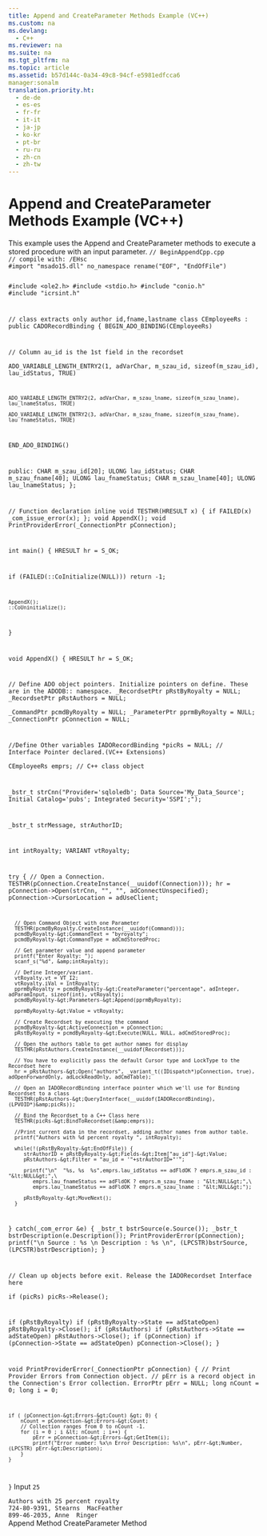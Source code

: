 ```yaml
---
title: Append and CreateParameter Methods Example (VC++)
ms.custom: na
ms.devlang: 
  - C++
ms.reviewer: na
ms.suite: na
ms.tgt_pltfrm: na
ms.topic: article
ms.assetid: b57d144c-0a34-49c8-94cf-e5981edfcca6
manager:sonalm
translation.priority.ht: 
  - de-de
  - es-es
  - fr-fr
  - it-it
  - ja-jp
  - ko-kr
  - pt-br
  - ru-ru
  - zh-cn
  - zh-tw
---
```

# Append and CreateParameter Methods Example (VC++)
<?xml version="1.0" encoding="utf-8"?>
<developerReferenceWithoutSyntaxDocument xmlns="http://ddue.schemas.microsoft.com/authoring/2003/5" xmlns:xlink="http://www.w3.org/1999/xlink" xmlns:xsi="http://www.w3.org/2001/XMLSchema-instance" xsi:schemaLocation="http://ddue.schemas.microsoft.com/authoring/2003/5 http://dduestorage.blob.core.windows.net/ddueschema/developer.xsd">
  <introduction>
    <para>This example uses the <legacyLink xlink:href="f8a9bbed-ba9c-4698-945d-317ad22d2e92">Append</legacyLink> and <legacyLink xlink:href="9666fdcc-0544-4ed7-a97b-c415f2a56d7e">CreateParameter</legacyLink> methods to execute a stored procedure with an input parameter.</para>
  </introduction>
  <codeExample>
    <code>// BeginAppendCpp.cpp
// compile with: /EHsc
#import "msado15.dll" no_namespace rename("EOF", "EndOfFile")

#include &lt;ole2.h&gt;
#include &lt;stdio.h&gt;
#include "conio.h"
#include "icrsint.h"

// class extracts only author id,fname,lastname
class CEmployeeRs : public CADORecordBinding {
   BEGIN_ADO_BINDING(CEmployeeRs)
    
   // Column au_id is the 1st field in the recordset   
   ADO_VARIABLE_LENGTH_ENTRY2(1, adVarChar, m_szau_id, sizeof(m_szau_id), lau_idStatus, TRUE)

    ADO_VARIABLE_LENGTH_ENTRY2(2, adVarChar, m_szau_lname, sizeof(m_szau_lname), lau_lnameStatus, TRUE)

    ADO_VARIABLE_LENGTH_ENTRY2(3, adVarChar, m_szau_fname, sizeof(m_szau_fname), lau_fnameStatus, TRUE)
   
END_ADO_BINDING()

public:
   CHAR m_szau_id[20];
   ULONG lau_idStatus;
   CHAR m_szau_fname[40];
   ULONG lau_fnameStatus;
   CHAR   m_szau_lname[40];
   ULONG  lau_lnameStatus;
};

// Function declaration
inline void TESTHR(HRESULT x) { if FAILED(x) _com_issue_error(x); };
void AppendX();
void PrintProviderError(_ConnectionPtr pConnection);

int main() {
   HRESULT hr = S_OK;

   if (FAILED(::CoInitialize(NULL)))
        return -1;

    AppendX();
    ::CoUninitialize(); 
}

void AppendX() {
   HRESULT hr = S_OK;

   // Define ADO object pointers. Initialize pointers on define. These are in the ADODB::  namespace.
   _RecordsetPtr pRstByRoyalty = NULL;
   _RecordsetPtr pRstAuthors = NULL;  
   _CommandPtr pcmdByRoyalty = NULL;
   _ParameterPtr pprmByRoyalty = NULL;
   _ConnectionPtr pConnection = NULL;

   //Define Other variables
   IADORecordBinding *picRs = NULL;   // Interface Pointer declared.(VC++ Extensions)   
   CEmployeeRs emprs;   // C++ class object    

   _bstr_t strCnn("Provider='sqloledb'; Data Source='My_Data_Source'; Initial Catalog='pubs'; Integrated Security='SSPI';");

   _bstr_t strMessage, strAuthorID;

   int intRoyalty;
   VARIANT vtRoyalty;

   try {
      // Open a Connection.
      TESTHR(pConnection.CreateInstance(__uuidof(Connection)));
      hr = pConnection-&gt;Open(strCnn, "", "", adConnectUnspecified);
      pConnection-&gt;CursorLocation = adUseClient;

      // Open Command Object with one Parameter
      TESTHR(pcmdByRoyalty.CreateInstance(__uuidof(Command)));
      pcmdByRoyalty-&gt;CommandText = "byroyalty";
      pcmdByRoyalty-&gt;CommandType = adCmdStoredProc;

      // Get parameter value and append parameter
      printf("Enter Royalty: ");
      scanf_s("%d", &amp;intRoyalty);

      // Define Integer/variant.
      vtRoyalty.vt = VT_I2;
      vtRoyalty.iVal = intRoyalty;
      pprmByRoyalty = pcmdByRoyalty-&gt;CreateParameter("percentage", adInteger, adParamInput, sizeof(int), vtRoyalty);
      pcmdByRoyalty-&gt;Parameters-&gt;Append(pprmByRoyalty);

      pprmByRoyalty-&gt;Value = vtRoyalty;

      // Create Recordset by executing the command
      pcmdByRoyalty-&gt;ActiveConnection = pConnection;
      pRstByRoyalty = pcmdByRoyalty-&gt;Execute(NULL, NULL, adCmdStoredProc);

      // Open the authors table to get author names for display
      TESTHR(pRstAuthors.CreateInstance(__uuidof(Recordset)));

      // You have to explicitly pass the default Cursor type and LockType to the Recordset here
      hr = pRstAuthors-&gt;Open("authors", _variant_t((IDispatch*)pConnection, true), adOpenForwardOnly, adLockReadOnly, adCmdTable); 

      // Open an IADORecordBinding interface pointer which we'll use for Binding Recordset to a class    
      TESTHR(pRstAuthors-&gt;QueryInterface(__uuidof(IADORecordBinding), (LPVOID*)&amp;picRs));

      // Bind the Recordset to a C++ Class here    
      TESTHR(picRs-&gt;BindToRecordset(&amp;emprs));

      //Print current data in the recordset, adding author names from author table.
      printf("Authors with %d percent royalty ", intRoyalty);

      while(!(pRstByRoyalty-&gt;EndOfFile)) {
         strAuthorID = pRstByRoyalty-&gt;Fields-&gt;Item["au_id"]-&gt;Value;
         pRstAuthors-&gt;Filter = "au_id = '"+strAuthorID+"'";

         printf("\n"  "%s, %s  %s",emprs.lau_idStatus == adFldOK ? emprs.m_szau_id : "&lt;NULL&gt;",\
            emprs.lau_fnameStatus == adFldOK ? emprs.m_szau_fname : "&lt;NULL&gt;",\
            emprs.lau_lnameStatus == adFldOK ? emprs.m_szau_lname : "&lt;NULL&gt;");

         pRstByRoyalty-&gt;MoveNext(); 
      }
   }
   catch(_com_error &amp;e) {
      _bstr_t bstrSource(e.Source());
      _bstr_t bstrDescription(e.Description());
      PrintProviderError(pConnection);
      printf("\n Source : %s \n Description : %s \n", (LPCSTR)bstrSource, (LPCSTR)bstrDescription);
   }

   // Clean up objects before exit.  Release the IADORecordset Interface here   
   if (picRs)
      picRs-&gt;Release();

   if (pRstByRoyalty)
      if (pRstByRoyalty-&gt;State == adStateOpen)
         pRstByRoyalty-&gt;Close();
   if (pRstAuthors)
      if (pRstAuthors-&gt;State == adStateOpen)
         pRstAuthors-&gt;Close();
   if (pConnection)
      if (pConnection-&gt;State == adStateOpen)
         pConnection-&gt;Close();
}

void PrintProviderError(_ConnectionPtr pConnection) {
    // Print Provider Errors from Connection object.
    // pErr is a record object in the Connection's Error collection.
    ErrorPtr pErr = NULL;
    long nCount = 0;
    long i = 0;

    if ( (pConnection-&gt;Errors-&gt;Count) &gt; 0) {
        nCount = pConnection-&gt;Errors-&gt;Count;
        // Collection ranges from 0 to nCount -1.
        for (i = 0 ; i &lt; nCount ; i++) {
            pErr = pConnection-&gt;Errors-&gt;GetItem(i);
            printf("Error number: %x\n Error Description: %s\n", pErr-&gt;Number, (LPCSTR) pErr-&gt;Description);
        }
    }
}</code>
    <comments>
      <content>
        <para>Input</para>
        <code>25</code>
      </content>
    </comments>
  </codeExample>
  <section>
    <title>Sample Output</title>
    <content>
      <code>Authors with 25 percent royalty
724-80-9391, Stearns  MacFeather
899-46-2035, Anne  Ringer</code>
    </content>
  </section>
  <relatedTopics>
<link xlink:href="f8a9bbed-ba9c-4698-945d-317ad22d2e92">Append Method</link>
<link xlink:href="9666fdcc-0544-4ed7-a97b-c415f2a56d7e">CreateParameter Method</link>
</relatedTopics>
</developerReferenceWithoutSyntaxDocument>